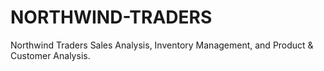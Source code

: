 # NORTHWIND-TRADERS
Northwind Traders Sales Analysis, Inventory Management, and Product & Customer Analysis. 
